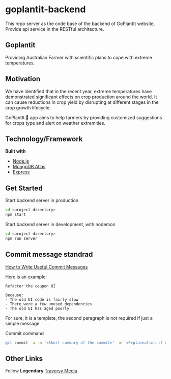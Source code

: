 # goplantit-backend

This repo server as the code base of the backend of GoPlantIt website. Provide api service in the RESTful architecture.

## Goplantit

Providing Australian Farmer with scientific plans to cope with extreme temperatures.

## Motivation

We have identified that in the recent year, extreme temperatures have demonstrated significant effects on crop production around the world. It can cause reductions in crop yield by disrupting at different stages in the crop growth lifecycle.

GoPlantIt 🌿 app aims to help farmers by providing customized suggestions for crops type and alert on weather extremities.



## Technology/Framework

**Built with**

- [Node.js](https://nodejs.org/en/)
- [MongoDB Atlas](https://www.mongodb.com/cloud/atlas)
- [Express](https://expressjs.com/)

## Get Started

Start backend server in production

```bash
cd <project directory>
npm start
```

Start backend server in development, with nodemon

```bash
cd <project directory>
npm run server
```

## Commit message standrad

[How to Write  Useful Commit Messages](https://dev.to/jacobherrington/how-to-write-useful-commit-messages-my-commit-message-template-20n9)

Here is an example:

```plain text
Refactor the coupon UI

Because:
- The old UI code is fairly slow
- There were a few unused dependencies
- The old UI has aged poorly
```

For sure, it is a template, the second paragraph is not required if just a simple message

Commit command

```bash
git commit -a -m '<Short summary of the commit>' -m '<Explaination if needed>'
```


## Other Links

Follow **Legendary** [Traversy Media](https://www.youtube.com/user/TechGuyWeb)
